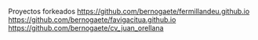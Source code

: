 Proyectos forkeados
https://github.com/bernogaete/fermillandeu.github.io
https://github.com/bernogaete/favigacitua.github.io
https://github.com/bernogaete/cv_juan_orellana
